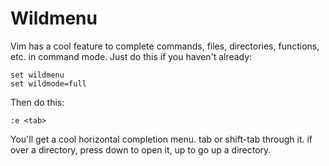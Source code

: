 # Wildmenu

Vim has a cool feature to complete commands, files, directories, functions, etc. in command mode. Just do this if you haven't already:

```
set wildmenu
set wildmode=full
```

Then do this:
```
:e <tab>
```

You'll get a cool horizontal completion menu. tab or shift-tab through it. if over a directory, press down to open it, up to go up a directory.
